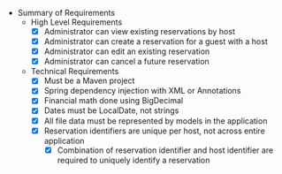 * Summary of Requirements
    * High Level Requirements
        * [x] Administrator can view existing reservations by host
        * [x] Administrator can create a reservation for a guest with a host
        * [x] Administrator can edit an existing reservation
        * [x] Administrator can cancel a future reservation
    * Technical Requirements
        * [x] Must be a Maven project
        * [x] Spring dependency injection with XML or Annotations
        * [x] Financial math done using BigDecimal
        * [x] Dates must be LocalDate, not strings
        * [x] All file data must be represented by models in the application
        * [x] Reservation identifiers are unique per host, not across entire application
            * [x] Combination of reservation identifier and host identifier are required to uniquely identify a reservation

